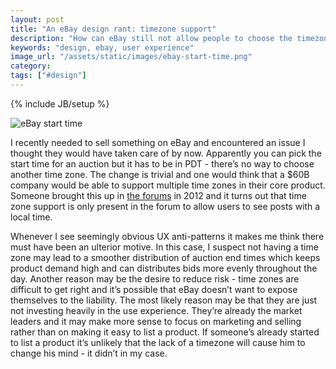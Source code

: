 ```yaml
---
layout: post
title: "An eBay design rant: timezone support"
description: "How can eBay still not allow people to choose the timezone for a start time? It's currently stuck in PDT."
keywords: "design, ebay, user experience"
image_url: "/assets/static/images/ebay-start-time.png"
category:
tags: ["#design"]
---
```

{% include JB/setup %}

<img src="{{ IMG_PATH }}ebay-start-time.png" alt="eBay start time" />

I recently needed to sell something on eBay and encountered an issue I thought they would have taken care of by now. Apparently you can pick the start time for an auction but it has to be in PDT - there’s no way to choose another time zone. The change is trivial and one would think that a $60B company would be able to support multiple time zones in their core product. Someone brought this up in <a href="http://community.ebay.com/t5/My-eBay/HOW-DO-I-CHANGE-THE-TIMEZONE/td-p/2675835" target="_blank">the forums</a> in 2012 and it turns out that time zone support is only present in the forum to allow users to see posts with a local time.

Whenever I see seemingly obvious UX anti-patterns it makes me think there must have been an ulterior motive. In this case, I suspect not having a time zone may lead to a smoother distribution of auction end times which keeps product demand high and can distributes bids more evenly throughout the day. Another reason may be the desire to reduce risk - time zones are difficult to get right and it’s possible that eBay doesn’t want to expose themselves to the liability. The most likely reason may be that they are just not investing heavily in the use experience. They’re already the market leaders and it may make more sense to focus on marketing and selling rather than on making it easy to list a product. If someone’s already started to list a product it’s unlikely that the lack of a timezone will cause him to change his mind - it didn’t in my case.